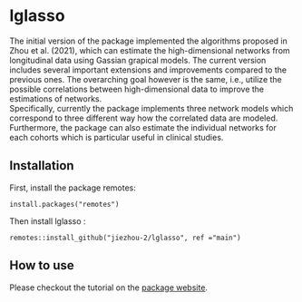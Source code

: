
<!-- README.md is generated from README.Rmd. Please edit that file -->

# lglasso

<!-- badges: start -->
<!-- badges: end -->

The initial version of the package implemented the algorithms proposed in Zhou et al. (2021), 
which can estimate the high-dimensional  networks  from longitudinal data using Gassian grapical models. 
The current version includes several important extensions and improvements compared to the previous ones. 
The overarching goal however is the same, i.e., utilize the possible correlations between high-dimensional 
data to improve the estimations of networks.  
Specifically, currently the package implements three network models which correspond to three 
different way how the correlated data are modeled. Furthermore, the package can also estimate 
the individual networks for each cohorts which is particular useful in clinical studies. 

## Installation

First, install the package remotes:

```
install.packages("remotes")
```

Then install lglasso :

```
remotes::install_github("jiezhou-2/lglasso", ref ="main") 
```

## How to use

 Please checkout the tutorial on the [package website](https://jiezhou-2.github.io/lglasso/).

